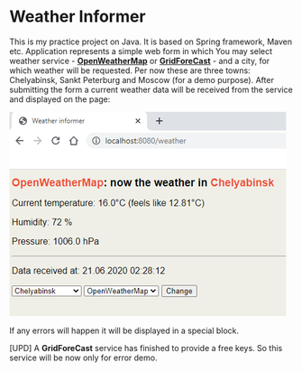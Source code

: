 # Weather Informer

This is my practice project on Java. It is based on Spring framework, Maven etc.
Application represents a simple web form in which You may select weather service - **[OpenWeatherMap](https://openweathermap.org)**
or **[GridForeCast](https://gridforecast.com)** - and a city, for which weather will be requested. Per now these are three towns:
Chelyabinsk, Sankt Peterburg and Moscow (for a demo purpose). After submitting the form a current weather data will be
received from the service and displayed on the page:

![A web form look](form.png)

If any errors will happen it will be displayed in a special block.

[UPD] A **GridForeCast** service has finished to provide a free keys. So this service will be now only for error demo. 